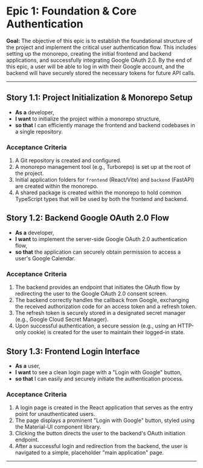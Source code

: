 # Epic 1: Foundation & Core Authentication

**Goal:** The objective of this epic is to establish the foundational structure of the project and implement the critical user authentication flow. This includes setting up the monorepo, creating the initial frontend and backend applications, and successfully integrating Google OAuth 2.0. By the end of this epic, a user will be able to log in with their Google account, and the backend will have securely stored the necessary tokens for future API calls.

---

## Story 1.1: Project Initialization & Monorepo Setup

*   **As a** developer,
*   **I want** to initialize the project within a monorepo structure,
*   **so that** I can efficiently manage the frontend and backend codebases in a single repository.

### Acceptance Criteria

1.  A Git repository is created and configured.
2.  A monorepo management tool (e.g., Turborepo) is set up at the root of the project.
3.  Initial application folders for `frontend` (React/Vite) and `backend` (FastAPI) are created within the monorepo.
4.  A shared package is created within the monorepo to hold common TypeScript types that will be used by both the frontend and backend.

## Story 1.2: Backend Google OAuth 2.0 Flow

*   **As a** developer,
*   **I want** to implement the server-side Google OAuth 2.0 authentication flow,
*   **so that** the application can securely obtain permission to access a user's Google Calendar.

### Acceptance Criteria

1.  The backend provides an endpoint that initiates the OAuth flow by redirecting the user to the Google OAuth 2.0 consent screen.
2.  The backend correctly handles the callback from Google, exchanging the received authorization code for an access token and a refresh token.
3.  The refresh token is securely stored in a designated secret manager (e.g., Google Cloud Secret Manager).
4.  Upon successful authentication, a secure session (e.g., using an HTTP-only cookie) is created for the user to maintain their logged-in state.

## Story 1.3: Frontend Login Interface

*   **As a** user,
*   **I want** to see a clean login page with a "Login with Google" button,
*   **so that** I can easily and securely initiate the authentication process.

### Acceptance Criteria

1.  A login page is created in the React application that serves as the entry point for unauthenticated users.
2.  The page displays a prominent "Login with Google" button, styled using the Material-UI component library.
3.  Clicking the button directs the user to the backend's OAuth initiation endpoint.
4.  After a successful login and redirection from the backend, the user is navigated to a simple, placeholder "main application" page.

---
